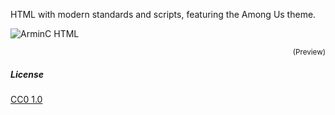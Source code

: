 HTML with modern standards and scripts, featuring the Among Us theme.

![ArminC HTML](https://raw.githubusercontent.com/ArmynC/html-theme-amongus/master/preview.png)
<p align="right">
<sub>(Preview)</sub>
</p>

##### License
[CC0 1.0](https://tldrlegal.com/license/creative-commons-cc0-1.0-universal)